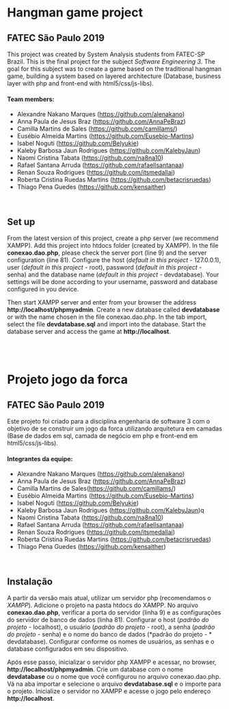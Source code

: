 # Hangman game project

## FATEC São Paulo 2019

This project was created by System Analysis students from FATEC-SP Brazil. This is the final project for the subject *Software Engineering 3*. The goal for this subject was to create a game based on the traditional hangman game, building a system based on layered architecture (Database, business layer with php and front-end with html5/css/js-libs).


#### Team members:
* Alexandre Nakano Marques (https://github.com/alenakano)
* Anna Paula de Jesus Braz (https://github.com/AnnaPeBraz)
* Camilla Martins de Sales (https://github.com/camillams/)
* Eusébio Almeida Martins (https://github.com/Eusebio-Martins)
* Isabel Noguti (https://github.com/Belyukie)
* Kaleby Barbosa Jaun Rodrigues (https://github.com/KalebyJaun)
* Naomi Cristina Tabata (https://github.com/na8na10)
* Rafael Santana Arruda (https://github.com/rafaellsantanaa)
* Renan Souza Rodrigues (https://github.com/itsmedallai)
* Roberta Cristina Ruedas Martins (https://github.com/betacrisruedas)
* Thiago Pena Guedes (https://github.com/kensaither)

<br/>

## **Set up**

From the latest version of this project, create a php server (we recommend XAMPP). Add this project into htdocs folder (created by XAMPP). In the file **conexao.dao.php**, please check the server port (line 9) and the server configuration (line 81). Configure the host (*default in this project -* 127.0.0.1), user (*default in this project -* root), password (*default in this project -* senha) and the database name (*default in this project -* devdatabase). Your settings will be done according to your username, password and database configured in you device.

Then start XAMPP server and enter from your browser the address **http://localhost/phpmyadmin**. Create a new database called **devdatabase** or with the name chosen in the file conexao.dao.php. In the tab import, select the file **devdatabase.sql** and import into the database. Start the database server and access the game at **http://localhost**.

<br/><br/>

# Projeto jogo da forca

## FATEC São Paulo 2019

Este projeto foi criado para a disciplina engenharia de software 3 com o objetivo de se construir um jogo da forca utilizando arquitetura em camadas (Base de dados em sql, camada de negócio em php e front-end em html5/css/js-libs).

#### Integrantes da equipe:
* Alexandre Nakano Marques (https://github.com/alenakano)
* Anna Paula de Jesus Braz (https://github.com/AnnaPeBraz)
* Camilla Martins de Sales(https://github.com/camillams/)
* Eusébio Almeida Martins (https://github.com/Eusebio-Martins)
* Isabel Noguti (https://github.com/Belyukie)
* Kaleby Barbosa Jaun Rodrigues (https://github.com/KalebyJaun)q
* Naomi Cristina Tabata (https://github.com/na8na10)
* Rafael Santana Arruda (https://github.com/rafaellsantanaa)
* Renan Souza Rodrigues (https://github.com/itsmedallai)
* Roberta Cristina Ruedas Martins (https://github.com/betacrisruedas)
* Thiago Pena Guedes (https://github.com/kensaither)

<br/>

## **Instalação**

A partir da versão mais atual, utilizar um servidor php (recomendamos o *XAMPP*). Adicione o projeto na pasta htdocs do XAMPP.
No arquivo **conexao.dao.php**, verificar a porta do servidor (linha 9) e as configurações do servidor de banco de dados (linha 81). Configurar o host (*padrão do projeto -* localhost), o usuário (*padrão do projeto -* root), a senha (*padrão do projeto -* senha) e o nome do banco de dados (*padrão do projeto - * devdatabase). Configurar conforme os nomes de usuários, as senhas e o database configurados em seu dispositivo.

Após esse passo, inicializar o servidor php XAMPP e acessar, no browser, **http://localhost/phpmyadmin**. Crie um database com o nome **devdatabase** ou o nome que você configurou no arquivo conexao.dao.php. Vá na aba importar e selecione o arquivo **devdatabase.sql** e o importe para o projeto. Inicialize o servidor no XAMPP e acesse o jogo pelo endereço **http://localhost**.
